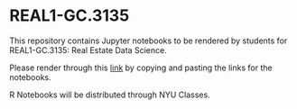 # REAL1-GC.3135
This repository contains Jupyter notebooks to be rendered by students for REAL1-GC.3135: Real Estate Data Science.  

Please render through this [link](https://nbviewer.jupyter.org) by copying and pasting the links for the notebooks.

R Notebooks will be distributed through NYU Classes.
